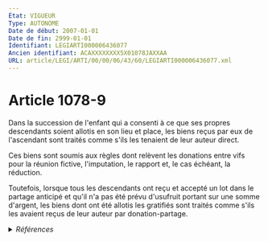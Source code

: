 ```yaml
---
État: VIGUEUR
Type: AUTONOME
Date de début: 2007-01-01
Date de fin: 2999-01-01
Identifiant: LEGIARTI000006436077
Ancien identifiant: ACAXXXXXXXX5X01078JAXXAA
URL: article/LEGI/ARTI/00/00/06/43/60/LEGIARTI000006436077.xml
---
```


<h1>Article 1078-9</h1>

Dans la succession de l'enfant qui a consenti à ce que ses propres descendants
soient allotis en son lieu et place, les biens reçus par eux de l'ascendant sont
traités comme s'ils les tenaient de leur auteur direct.<br />

Ces biens sont soumis aux règles dont relèvent les donations entre vifs pour la
réunion fictive, l'imputation, le rapport et, le cas échéant, la réduction.<br />

Toutefois, lorsque tous les descendants ont reçu et accepté un lot dans le
partage anticipé et qu'il n'a pas été prévu d'usufruit portant sur une somme
d'argent, les biens dont ont été allotis les gratifiés sont traités comme s'ils
les avaient reçus de leur auteur par donation-partage.


<details>
  <summary><em>Références</em></summary>

  <h2>Articles faisant référence à l'article</h2>
  
  <ul>
    <li>
      <a href="https://legal.tricoteuses.fr//redirection/LEGIARTI000006436078?vers=git&vers=legifrance">Code civil - article 1078-10 AUTONOME VIGUEUR, en vigueur depuis le 2007-01-01</a> CITATION source
    </li>
    <li>
      <a href="https://legal.tricoteuses.fr//redirection/LEGIARTI000006284857?vers=git&vers=legifrance">LOI n° 2006-728 du 23 juin 2006 portant réforme des successions et des libéralités - article 23 ENTIEREMENT_MODIF</a> CREATION cible
    </li>
  </ul>
  
  <h2>Références faites par l'article</h2>
  
  <ul>
    <li>
      2006-06-23 CREATION source <a href="https://legal.tricoteuses.fr//redirection/LEGIARTI000006284857?vers=git&vers=legifrance">LOI n° 2006-728 du 23 juin 2006 portant réforme des successions et des libéralités - article 23 ENTIEREMENT_MODIF</a>
    </li>
    <li>
      2999-01-01 CITATION cible <a href="https://legal.tricoteuses.fr//redirection/LEGIARTI000006436078?vers=git&vers=legifrance">Code civil - article 1078-10 AUTONOME VIGUEUR, en vigueur depuis le 2007-01-01</a>
    </li>
  </ul>
</details>
